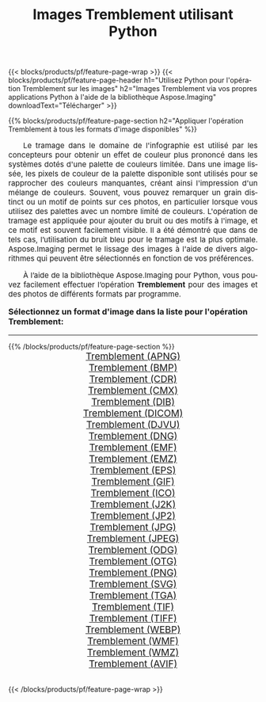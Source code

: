 ﻿---
title: Images Tremblement utilisant Python 
weight: 3920
url: /fr/python-net/dither/ 
lang: fr
langdirlevel: 2
locales: zh-hans,ja,it,ru,de,es,fr,nl,id,lt,pl,pt,vi,tr,ko,zh-hant,ar,hi,th,sv,cs,uk,he
description: Application de la bibliothèque Aspose.Imaging aux images et photos Tremblement à l'aide de vos propres applications Python et API de serveur.
---

{{< blocks/products/pf/feature-page-wrap >}}
{{< blocks/products/pf/feature-page-header h1="Utilisez Python pour l'opération Tremblement sur les images" h2="Images Tremblement via vos propres applications Python à l'aide de la bibliothèque Aspose.Imaging" downloadText="Télécharger" >}}


{{% blocks/products/pf/feature-page-section  h2="Appliquer l'opération Tremblement à tous les formats d'image disponibles" %}}
<p align="justify" style="text-indent:2em;font-size:15px;">
Le tramage dans le domaine de l'infographie est utilisé par les concepteurs pour obtenir un effet de couleur plus prononcé dans les systèmes dotés d'une palette de couleurs limitée. Dans une image lissée, les pixels de couleur de la palette disponible sont utilisés pour se rapprocher des couleurs manquantes, créant ainsi l'impression d'un mélange de couleurs. Souvent, vous pouvez remarquer un grain distinct ou un motif de points sur ces photos, en particulier lorsque vous utilisez des palettes avec un nombre limité de couleurs. L'opération de tramage est appliquée pour ajouter du bruit ou des motifs à l'image, et ce motif est souvent facilement visible. Il a été démontré que dans de tels cas, l’utilisation du bruit bleu pour le tramage est la plus optimale. Aspose.Imaging permet le lissage des images à l'aide de divers algorithmes qui peuvent être sélectionnés en fonction de vos préférences.
</p>
<p align="justify" style="text-indent:2em;font-size:15px;">
À l’aide de la bibliothèque Aspose.Imaging pour Python, vous pouvez facilement effectuer l’opération <b>Tremblement</b> pour des images et des photos de différents formats par programme.
</p>
<h3 style="margin-top:16px;">
Sélectionnez un format d'image dans la liste pour l'opération Tremblement:
</h3>
<hr/>
{{% /blocks/products/pf/feature-page-section %}}
<div class="container-fluid productfamilypage bg-gray">
    <div class="convertypes bg-gray agp-content section">
        <div class="container">
		<div class="row other-converters" style="gap: 10px;font-size: 19px;text-align:center;">
		    <div class='col-md-3 other-converter remove-lp remove-rp'><a href="/imaging/fr/python-net/dither/apng/" style="padding:15px;">Tremblement (APNG)</a></div><div class='col-md-3 other-converter remove-lp remove-rp'><a href="/imaging/fr/python-net/dither/bmp/" style="padding:15px;">Tremblement (BMP)</a></div><div class='col-md-3 other-converter remove-lp remove-rp'><a href="/imaging/fr/python-net/dither/cdr/" style="padding:15px;">Tremblement (CDR)</a></div><div class='col-md-3 other-converter remove-lp remove-rp'><a href="/imaging/fr/python-net/dither/cmx/" style="padding:15px;">Tremblement (CMX)</a></div><div class='col-md-3 other-converter remove-lp remove-rp'><a href="/imaging/fr/python-net/dither/dib/" style="padding:15px;">Tremblement (DIB)</a></div><div class='col-md-3 other-converter remove-lp remove-rp'><a href="/imaging/fr/python-net/dither/dicom/" style="padding:15px;">Tremblement (DICOM)</a></div><div class='col-md-3 other-converter remove-lp remove-rp'><a href="/imaging/fr/python-net/dither/djvu/" style="padding:15px;">Tremblement (DJVU)</a></div><div class='col-md-3 other-converter remove-lp remove-rp'><a href="/imaging/fr/python-net/dither/dng/" style="padding:15px;">Tremblement (DNG)</a></div><div class='col-md-3 other-converter remove-lp remove-rp'><a href="/imaging/fr/python-net/dither/emf/" style="padding:15px;">Tremblement (EMF)</a></div><div class='col-md-3 other-converter remove-lp remove-rp'><a href="/imaging/fr/python-net/dither/emz/" style="padding:15px;">Tremblement (EMZ)</a></div><div class='col-md-3 other-converter remove-lp remove-rp'><a href="/imaging/fr/python-net/dither/eps/" style="padding:15px;">Tremblement (EPS)</a></div><div class='col-md-3 other-converter remove-lp remove-rp'><a href="/imaging/fr/python-net/dither/gif/" style="padding:15px;">Tremblement (GIF)</a></div><div class='col-md-3 other-converter remove-lp remove-rp'><a href="/imaging/fr/python-net/dither/ico/" style="padding:15px;">Tremblement (ICO)</a></div><div class='col-md-3 other-converter remove-lp remove-rp'><a href="/imaging/fr/python-net/dither/j2k/" style="padding:15px;">Tremblement (J2K)</a></div><div class='col-md-3 other-converter remove-lp remove-rp'><a href="/imaging/fr/python-net/dither/jp2/" style="padding:15px;">Tremblement (JP2)</a></div><div class='col-md-3 other-converter remove-lp remove-rp'><a href="/imaging/fr/python-net/dither/jpg/" style="padding:15px;">Tremblement (JPG)</a></div><div class='col-md-3 other-converter remove-lp remove-rp'><a href="/imaging/fr/python-net/dither/jpeg/" style="padding:15px;">Tremblement (JPEG)</a></div><div class='col-md-3 other-converter remove-lp remove-rp'><a href="/imaging/fr/python-net/dither/odg/" style="padding:15px;">Tremblement (ODG)</a></div><div class='col-md-3 other-converter remove-lp remove-rp'><a href="/imaging/fr/python-net/dither/otg/" style="padding:15px;">Tremblement (OTG)</a></div><div class='col-md-3 other-converter remove-lp remove-rp'><a href="/imaging/fr/python-net/dither/png/" style="padding:15px;">Tremblement (PNG)</a></div><div class='col-md-3 other-converter remove-lp remove-rp'><a href="/imaging/fr/python-net/dither/svg/" style="padding:15px;">Tremblement (SVG)</a></div><div class='col-md-3 other-converter remove-lp remove-rp'><a href="/imaging/fr/python-net/dither/tga/" style="padding:15px;">Tremblement (TGA)</a></div><div class='col-md-3 other-converter remove-lp remove-rp'><a href="/imaging/fr/python-net/dither/tif/" style="padding:15px;">Tremblement (TIF)</a></div><div class='col-md-3 other-converter remove-lp remove-rp'><a href="/imaging/fr/python-net/dither/tiff/" style="padding:15px;">Tremblement (TIFF)</a></div><div class='col-md-3 other-converter remove-lp remove-rp'><a href="/imaging/fr/python-net/dither/webp/" style="padding:15px;">Tremblement (WEBP)</a></div><div class='col-md-3 other-converter remove-lp remove-rp'><a href="/imaging/fr/python-net/dither/wmf/" style="padding:15px;">Tremblement (WMF)</a></div><div class='col-md-3 other-converter remove-lp remove-rp'><a href="/imaging/fr/python-net/dither/wmz/" style="padding:15px;">Tremblement (WMZ)</a></div><div class='col-md-3 other-converter remove-lp remove-rp'><a href="/imaging/fr/python-net/dither/avif/" style="padding:15px;">Tremblement (AVIF)</a></div>
                </div>
        </div>
    </div>
</div>
<br/>

{{< /blocks/products/pf/feature-page-wrap >}}
